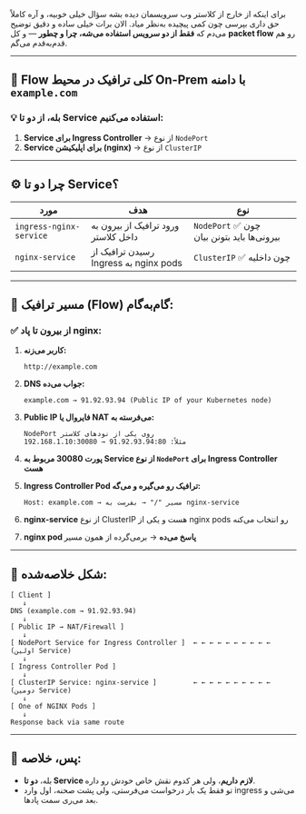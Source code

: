 برای اینکه از خارج از کلاستر وب سرویسمان دیده بشه
سؤال خیلی خوبیه، و آره کاملاً حق داری بپرسی چون کمی پیچیده به‌نظر میاد. الان برات خیلی ساده و دقیق توضیح می‌دم که **فقط از دو سرویس استفاده می‌شه، چرا و چطور** — و کل **packet flow** رو هم قدم‌به‌قدم می‌گم.

---

## 🔁 Flow کلی ترافیک در محیط On-Prem با دامنه `example.com`

### 💡 بله، از **دو تا Service** استفاده می‌کنیم:

1. **Service برای Ingress Controller** → از نوع `NodePort`
2. **Service برای اپلیکیشن (nginx)** → از نوع `ClusterIP`

---

## ⚙️ چرا دو تا Service؟

| مورد                    | هدف                                   | نوع                                        |
| ----------------------- | ------------------------------------- | ------------------------------------------ |
| `ingress-nginx-service` | ورود ترافیک از بیرون به داخل کلاستر   | `NodePort` ✅ چون بیرونی‌ها باید بتونن بیان |
| `nginx-service`         | رسیدن ترافیک از Ingress به nginx pods | `ClusterIP` ✅ چون داخلیه                   |

---

## 🧭 مسیر ترافیک (Flow) گام‌به‌گام:

### ✅ از بیرون تا پاد nginx:

1. **کاربر می‌زنه:**

   ```
   http://example.com
   ```

2. **DNS جواب می‌ده:**

   ```
   example.com → 91.92.93.94 (Public IP of your Kubernetes node)
   ```

3. **Public IP فایروال یا NAT می‌فرسته به:**

   ```
   NodePort روی یکی از نودهای کلاستر
   مثلاً: 91.92.93.94:80 → 192.168.1.10:30080
   ```

4. **پورت 30080 مربوط به Service از نوع `NodePort` برای Ingress Controller هست**

5. **Ingress Controller Pod ترافیک رو می‌گیره و می‌گه:**

   ```
   Host: example.com → مسیر "/" → بفرست به nginx-service
   ```

6. **nginx-service** از نوع ClusterIP هست و یکی از nginx pods رو انتخاب می‌کنه

7. **nginx pod پاسخ می‌ده** → برمی‌گرده از همون مسیر

---

## 🔄 شکل خلاصه‌شده:

```text
[ Client ]
   ↓
DNS (example.com → 91.92.93.94)
   ↓
[ Public IP → NAT/Firewall ]
   ↓
[ NodePort Service for Ingress Controller ]  ← ← ← ← ← ← ← ← ← ← (اولین Service)
   ↓
[ Ingress Controller Pod ]
   ↓
[ ClusterIP Service: nginx-service ]         ← ← ← ← ← ← ← ← ← ← (دومین Service)
   ↓
[ One of NGINX Pods ]
   ↓
Response back via same route
```

---

## 📌 پس، خلاصه:

* بله، **دو تا Service لازم داریم**، ولی هر کدوم نقش خاص خودش رو داره.
* تو فقط یک بار درخواست می‌فرستی، ولی پشت صحنه، اول وارد ingress می‌شی و بعد می‌ری سمت پادها.
